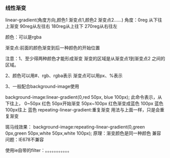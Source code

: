 ### 线性渐变

linear-gradient(角度方向,颜色1 渐变点1,颜色2 渐变点2......)
角度：0reg 从下往上渐变
90reg从左往右
180reg从上往下
270reg从右往左

颜色：可以是rgba

渐变点:前面的颜色渐变到后一种颜色的开始位置

注意：1、至少得两种颜色才能形成渐变
渐变的区域是从渐变点1到渐变点2 之间的区域。

2、颜色可以用#、rgb、rgba表示
渐变点可以用px、%表示

3、一般配合background-image使用


background-image:linear-gradient(0,red 50px, blue 100px);
此命令表示，从下往上，
0~50px 红色
50px开始渐变
50px~100px 红色渐变成蓝色
100px 蓝色
100px往上 蓝色
repeating-linear-gradient:重复渐变
用法与上面一样，只是会重复渐变


斑马线效果：
background-image:repeating-linear-gradient(0,green 0px,green 50px,white 50px,white 100px);
原理：渐变颜色是同一种颜色
兼容问题：IE678不兼容

使用ie自带的filter：。。。。。。。。。。。